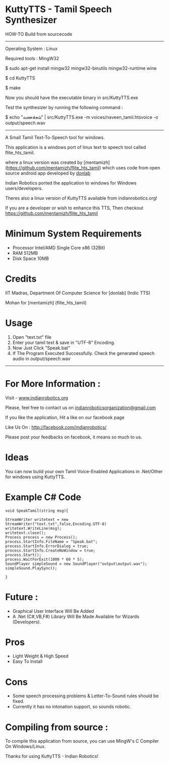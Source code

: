 KuttyTTS - Tamil Speech Synthesizer 
===================================

HOW-TO Build from sourcecode
****************************

Operating System : Linux

Required tools : MingW32

$ sudo apt-get install mingw32 mingw32-binutils mingw32-runtime wine

$ cd KuttyTTS

$ make

Now you should have the executable binary in src/KuttyTTS.exe

Test the synthesizer by running the following command :

$ echo "வணக்கம்" | src/KuttyTTS.exe -m voices/naveen_tamil.htsvoice -o output/speech.wav

*****************************************************************************

A Small Tamil Text-To-Speech tool for windows.

This application is a windows port of linux text to speech tool called flite_hts_tamil.

where a linux version was created by [mentamizh] (https://github.com/mentamizh/flite_hts_tamil)
which uses code from open source android app developed by [donlab](http://www.iitm.ac.in/donlab/tts/index.php)

Indian Robotics ported the application to windows for Windows users/developers.

Theres also a linux version of KuttyTTS available from indianrobotics.org!

If you are a developer or wish to enhance this TTS,
Then checkout https://github.com/mentamizh/flite_hts_tamil


Minimum System Requirements
===========================

* Processor	Intel/AMD Single Core x86 (32Bit)
* RAM		512MB
* Disk Space	10MB

Credits
=======

IIT Madras, Department Of Computer Science for [donlab] (Indic TTS)

Mohan for [mentamizh] (flite_hts_tamil)

Usage
=====

1. Open "text.txt" file
2. Enter your tamil text & save in "UTF-8" Encoding.
3. Now Just Click "Speak.bat"
4. If The Program Executed Successfully. Check the generated speech audio in output/speech.wav

***************************************************************************************************************

For More Information :
======================

Visit - www.indianrobotics.org

Please, feel free to contact us on indianroboticsorganization@gmail.com

If you like the application, Hit a like on our facebook page

Like Us On : http://facebook.com/indianrobotics/

Please post your feedbacks on facebook, it means so much to us.

Ideas
=====

You can now build your own Tamil Voice-Enabled Applications in .Net/Other for windows using KuttyTTS.

Example C# Code
================
```CSharp
void SpeakTamil(string msg){

StreamWriter writetext = new StreamWriter("text.txt",false,Encoding.UTF-8)
writetext.WriteLine(msg);
writetext.close();
Process process = new Process();
process.StartInfo.FileName = "Speak.bat";
process.StartInfo.ErrorDialog = true;
process.StartInfo.CreateNoWindow = true;
process.Start();
process.WaitForExit(1000 * 60 * 5);
SoundPlayer simpleSound = new SoundPlayer("output\output.wav");
simpleSound.PlaySync();

}
```

Future :
========

* Graphical User Interface Will Be Added
* A .Net (C#,VB,F#) Library Will Be Made Available for Wizards (Developers).

Pros
=====

* Light Weight & High Speed
* Easy To Install

Cons
=====

* Some speech processing problems & Letter-To-Sound rules should be fixed.
* Currently it has no intonation support, so sounds robotic.

Compiling from source :
=======================

To compile this application from source, you can use MingW's C Compiler On Windows/Linux.

Thanks for using KuttyTTS - Indian Robotics!

